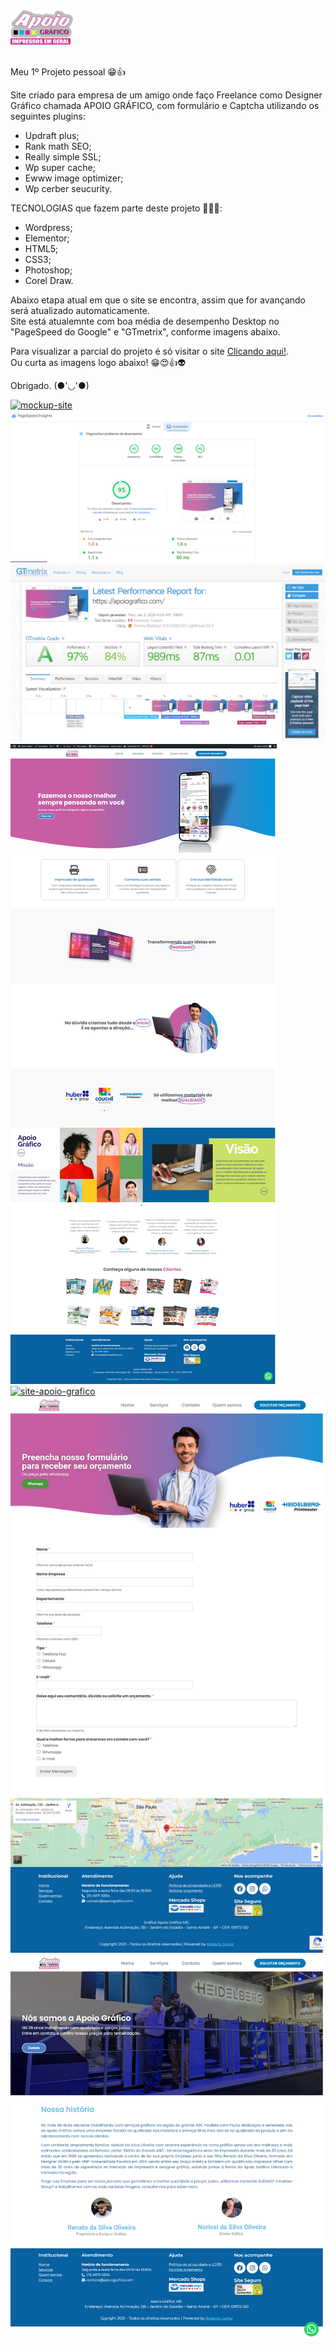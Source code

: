 <a target="_blank" href="https://www.apoiografico.com">
    <img width="100px" src="./img-site/logo.png" alt="site-mundo-geek">
</a>
<br>
<br>

Meu 1º Projeto pessoal 😁👍

Site criado para empresa de um amigo onde faço Freelance como Designer Gráfico chamada APOIO GRÁFICO, com formulário e Captcha utilizando os seguintes plugins:

 - Updraft plus;
 - Rank math SEO;
 - Really simple SSL;
 - Wp super cache;
 - Ewww image optimizer;
 - Wp cerber seucurity.

TECNOLOGIAS que fazem parte deste projeto 🧑‍🚀🚀:

- Wordpress;
- Elementor;
- HTML5;
- CSS3;
- Photoshop;
- Corel Draw.


Abaixo etapa atual em que o site se encontra, assim que for avançando será atualizado automaticamente. <br>
Site está atualemnte com boa média de desempenho Desktop no "PageSpeed do Google" e "GTmetrix", conforme imagens abaixo.

Para visualizar a parcial do projeto é só visitar o site <a target="_blank" href="https://www.apoiografico.com"> Clicando aqui!</a>. <br>
Ou curta as imagens logo abaixo! 😁😍👍👽


Obrigado. (●'◡'●) 


<a target="_blank" href="https://www.apoiografico.com">
     <img src="./img-site/mockup-boneco-apoio.png" alt="mockup-site">
    <img src="./img-site/pagespeed-apoio.png" alt="site-apoio-grafico-page-spped">
    <img src="./img-site/gtmetrix.png" alt="site-apoio-grafico-gtmetrix">
    <img src="./img-site/home-desktop.png" alt="site-apoio-grafico">
    <img src="./img-site/" alt="site-apoio-grafico">
    <img src="./img-site/contato-apoio.png" alt="site-apoio-grafico">
    <img src="./img-site/quem-somos-apoio.png" alt="site-apoio-grafico">
</a>
